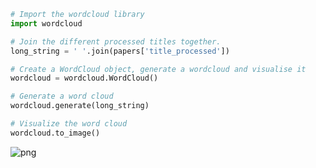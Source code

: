 ```python
# Import the wordcloud library
import wordcloud

# Join the different processed titles together.
long_string = ' '.join(papers['title_processed'])

# Create a WordCloud object, generate a wordcloud and visualise it
wordcloud = wordcloud.WordCloud()

# Generate a word cloud
wordcloud.generate(long_string)

# Visualize the word cloud
wordcloud.to_image()
```




![png](Wordcloud%20example_files/Wordcloud%20example_0_0.png)


